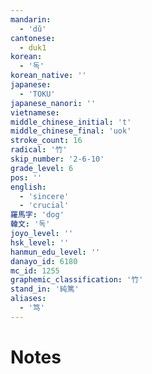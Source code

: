 ```yaml
---
mandarin:
  - 'dǔ'
cantonese:
  - duk1
korean:
  - '독'
korean_native: ''
japanese:
  - 'TOKU'
japanese_nanori: ''
vietnamese:
middle_chinese_initial: 't'
middle_chinese_final: 'uok'
stroke_count: 16
radical: '竹'
skip_number: '2-6-10'
grade_level: 6
pos: ''
english:
  - 'sincere'
  - 'crucial'
羅馬字: 'dog'
韓文: '독'
joyo_level: ''
hsk_level: ''
hanmun_edu_level: ''
danayo_id: 6180
mc_id: 1255
graphemic_classification: '竹'
stand_in: '純篤'
aliases:
  - '笃'
---
```


# Notes
